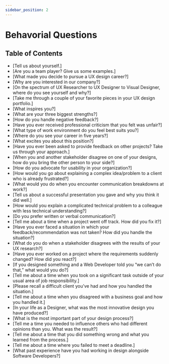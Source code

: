 ```yaml
---
sidebar_position: 2
---
```


# Behavorial Questions

## Table of Contents

- [Tell us about yourself.]
- [Are you a team player? Give us some examples.]
- [What made you decide to pursue a UX design career?]
- [Why are you interested in our company?]
- [On the spectrum of UX Researcher to UX Designer to Visual Designer, where do you see yourself and why?]
- [Take me through a couple of your favorite pieces in your UX design portfolio.]
- [What inspires you?]
- [What are your three biggest strengths?]
- [How do you handle negative feedback?]
- [Have you ever received professional criticism that you felt was unfair?]
- [What type of work environment do you feel best suits you?]
- [Where do you see your career in five years?]
- [What excites you about this position?]
- [Have you ever been asked to provide feedback on other projects? Take us through your approach.]
- [When you and another stakeholder disagree on one of your designs, how do you bring the other person to your side?]
- [How do you advocate for usability in your organization?]
- [How would you go about explaining a complex idea/problem to a client who is already frustrated?]
- [What would you do when you encounter communication breakdowns at work?]
- [Tell us about a successful presentation you gave and why you think it did well.]
- [How would you explain a complicated technical problem to a colleague with less technical understanding?]
- [Do you prefer written or verbal communication?]
- [Tell me about a time when a project went off track. How did you fix it?]
- [Have you ever faced a situation in which your feedback/recommendation was not taken? How did you handle the situation?]
- [What do you do when a stakeholder disagrees with the results of your UX research?]
- [Have you ever worked on a project where the requirements suddenly changed? How did you react?]
- [If you designed something and a Web Developer told you “we can’t do that,” what would you do?]
- [Tell me about a time when you took on a significant task outside of your usual area of job responsibility.]
- [Please recall a difficult client you’ve had and how you handled the situation.]
- [Tell me about a time when you disagreed with a business goal and how you handled it.]
- [In your life as a Designer, what was the most innovative design you have produced?]
- [What is the most important part of your design process?]
- [Tell me a time you needed to influence others who had different opinions than you. What was the result?]
- [Tell me about a time that you did something wrong and what you learned from the process.]
- [Tell me about a time where you failed to meet a deadline.]
- [What past experience have you had working in design alongside Software Developers?]